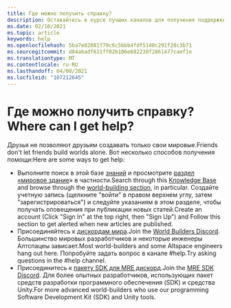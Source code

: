 ```yaml
---
title: Где можно получить справку?
description: Оставайтесь в курсе лучших каналов для получения поддержки и помощи в работе с Алтпсацевр.
ms.date: 02/10/2021
ms.topic: article
keywords: help
ms.openlocfilehash: 5ba7e82881f79c6c5bbb4fdf5140c291f28c3b71
ms.sourcegitcommit: d84a6adf631ff02b106e682238f2861477caef1e
ms.translationtype: MT
ms.contentlocale: ru-RU
ms.lasthandoff: 04/08/2021
ms.locfileid: "107212645"
---
```

# <a name="where-can-i-get-help"></a><span data-ttu-id="1c54b-104">Где можно получить справку?</span><span class="sxs-lookup"><span data-stu-id="1c54b-104">Where can I get help?</span></span>

<span data-ttu-id="1c54b-105">Друзья не позволяют друзьям создавать только свои мировые.</span><span class="sxs-lookup"><span data-stu-id="1c54b-105">Friends don't let friends build worlds alone.</span></span> <span data-ttu-id="1c54b-106">Вот несколько способов получения помощи:</span><span class="sxs-lookup"><span data-stu-id="1c54b-106">Here are some ways to get help:</span></span>

* <span data-ttu-id="1c54b-107">Выполните поиск в этой базе [знаний](../index.yml) и просмотрите [раздел «мировое здание](world-editor-getting-started.md)» в частности.</span><span class="sxs-lookup"><span data-stu-id="1c54b-107">Search through this [Knowledge Base](../index.yml) and browse through the [world-building section](world-editor-getting-started.md), in particular.</span></span> <span data-ttu-id="1c54b-108">Создайте учетную запись (щелкните "войти" в правом верхнем углу, затем "зарегистрироваться") и следуйте указаниям в этом разделе, чтобы получать оповещения при публикации новых статей.</span><span class="sxs-lookup"><span data-stu-id="1c54b-108">Create an account (Click "Sign In" at the top right, then "Sign Up") and Follow this section to get alerted when new articles are published.</span></span>
* <span data-ttu-id="1c54b-109">Присоединяйтесь к [дискордам мира](https://discordapp.com/invite/altspacevr).</span><span class="sxs-lookup"><span data-stu-id="1c54b-109">Join the [World Builders Discord](https://discordapp.com/invite/altspacevr).</span></span> <span data-ttu-id="1c54b-110">Большинство мировых разработчиков и некоторые инженеры Алтспацеы зависает.</span><span class="sxs-lookup"><span data-stu-id="1c54b-110">Most world-builders and some Altspace engineers hang out here.</span></span> <span data-ttu-id="1c54b-111">Попробуйте задать вопрос в канале #help.</span><span class="sxs-lookup"><span data-stu-id="1c54b-111">Try asking questions in the #help channel.</span></span>
* <span data-ttu-id="1c54b-112">Присоединитесь к [пакету SDK для MRE дискорд](https://discord.gg/xyBcQec).</span><span class="sxs-lookup"><span data-stu-id="1c54b-112">Join the [MRE SDK Discord](https://discord.gg/xyBcQec).</span></span> <span data-ttu-id="1c54b-113">Для более опытных разработчиков, использующих пакет средств разработки программного обеспечения (SDK) и средства Unity.</span><span class="sxs-lookup"><span data-stu-id="1c54b-113">For more advanced world-builders who use our programming Software Development Kit (SDK) and Unity tools.</span></span> 